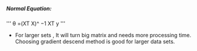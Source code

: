 ##### Normal Equation:

'''
θ =(XT X)^ −1 XT y
'''


- For larger sets , It will turn big matrix and needs more processing time. Choosing gradient descend method is good for
larger data sets.
